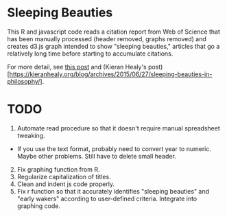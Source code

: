 # Sleeping Beauties

This R and javascript code reads a citation report from Web of Science that has been manually processed (header removed, graphs removed) and creates d3.js graph intended to show "sleeping beauties," articles that go a relatively long time before starting to accumulate citations.

For more detail, see [this post](http://jgoodwin.net/blog/sleeping-beauties) and (Kieran Healy's post)[https://kieranhealy.org/blog/archives/2015/06/27/sleeping-beauties-in-philosophy/].

# TODO

1. Automate read procedure so that it doesn't require manual spreadsheet tweaking.
 - If you use the text format, probably need to convert year to numeric. Maybe other problems. Still have to delete small header.
2. Fix graphing function from R.
3. Regularize capitalization of titles. 
4. Clean and indent js code properly.
5. Fix r function so that it accurately identifies "sleeping beauties" and "early wakers" according to user-defined criteria. Integrate into graphing code.

